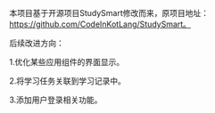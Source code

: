 本项目基于开源项目StudySmart修改而来，原项目地址：https://github.com/CodeInKotLang/StudySmart。

后续改进方向：

1.优化某些应用组件的界面显示。

2.将学习任务关联到学习记录中。

3.添加用户登录相关功能。
